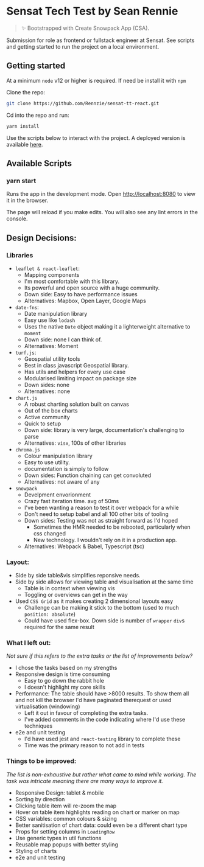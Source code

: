 # Sensat Tech Test by Sean Rennie

> ✨ Bootstrapped with Create Snowpack App (CSA).

Submission for role as frontend or fullstack engineer at Sensat. See scripts and getting started to run the project on a local environment.

## Getting started

At a minimum `node` v12 or higher is required. If need be install it with `npm`

Clone the repo:

```bash
git clone https://github.com/Rennzie/sensat-tt-react.git
```

Cd into the repo and run:

```bash
yarn install
```

Use the scripts below to interact with the project. A deployed version is available [here](https://rennzie.github.io/sensat-tt-react/).

## Available Scripts

### yarn start

Runs the app in the development mode.
Open <http://localhost:8080> to view it in the browser.

The page will reload if you make edits.
You will also see any lint errors in the console.



## Design Decisions: 

### Libraries
  
- `leaflet & react-leaflet`:
  - Mapping components
  - I'm most comfortable with this library.
  - Its powerful and open source with a huge community.
  - Down side: Easy to have performance issues
  - Alternatives: Mapbox, Open Layer, Google Maps
- `date-fns`:
  - Date manipulation library
  - Easy use like `lodash`
  - Uses the native `Date` object making it a lighterweight alternative to `moment`
  - Down side: none I can think of.
  - Alternatives: Moment
- `turf.js`:
  - Geospatial utility tools
  - Best in class javascript Geospatial library.
  - Has utils and helpers for every use case
  - Modularised limiting impact on package size
  - Down sides: none
  - Alternatives: none
- `chart.js`
  - A robust charting solution built on canvas
  - Out of the box charts
  - Active community
  - Quick to setup  
  - Down side: library is very large, documentation's challenging to parse
  - Alternatives: `visx`, 100s of other libraries
- `chroma.js`
  - Colour manipulation library
  - Easy to use utility.
  - documentation is simply to follow
  - Down sides: Function chaining can get convoluted
  - Alternatives: not aware of any
- `snowpack`
  - Develpment envorionment
  - Crazy fast iteration time. avg of 50ms
  - I've been wanting a reason to test it over webpack for a while
  - Don't need to setup babel and all 100 other bits of tooling
  - Down sides: Testing was not as straight forward as I'd hoped
    - Sometimes the HMR needed to be rebooted, particularly when css changed
    - New technology. I wouldn't rely on it in a production app.
  - Alternatives: Webpack & Babel, Typescript (tsc)

### Layout:

- Side by side table&vis simplifies reponsive needs.
- Side by side allows for viewing table and visualisation at the same time
  - Table is in context when viewing vis
  - Toggling or overviews can get in the way
- Used `CSS Grid` as it makes creating 2 dimensional layouts easy
  - Challenge can be making it stick to the bottom (used to much `position: absolute`)
  - Could have used flex-box. Down side is number of `wrapper` `div`s required for the same result

### What I left out:

 *Not sure if this refers to the extra tasks or the list of improvements below?*

- I chose the tasks based on my strengths
- Responsive design is time consuming
  - Easy to go down the rabbit hole
  - I doesn't highlight my core skills
- Performance: The table should have >8000 results. To show them all and not kill the browser I'd have paginated therequest or used virtualisation (windowing)
  - Left it out in favour of completing the extra tasks.
  - I've added comments in the code indicating where I'd use these techniques
- e2e and unit testing
  - I'd have used jest and `react-testing` library to complete these
  - Time was the primary reason to not add in tests

### Things to be improved:

*The list is non-exhaustive but rather what came to mind while working. The task was intricate meaning there are many ways to improve it.*

- Responsive Design: tablet & mobile
- Sorting by direction
- Clicking table item will re-zoom the map
- Hover on table item highlights reading on chart or marker on map
- CSS variables: common colours & sizing
- Better sanitisation of chart data: could even be a different chart type
- Props for setting columns in `LoadingRow`
- Use generic types in util functions
- Reusable map popups with better styling
- Styling of charts
- e2e and unit testing